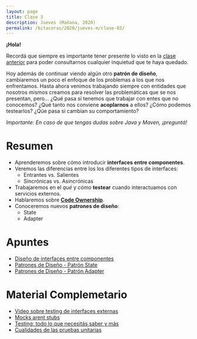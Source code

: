```yaml
---
layout: page
title: Clase 3
description: Jueves (Mañana, 2020)
permalink: /bitacoras/2020/jueves-m/clase-03/
---
```


**¡Hola!**

Recordá que siempre es importante tener presente lo visto en la [clase anterior]({{site.baseurl}}/bitacora/jueves-m/clase-02) para poder consultarnos cualquier inquietud que te haya quedado.

Hoy además de continuar viendo algún otro __patrón de diseño__, cambiaremos un poco el enfoque de los problemas a los que nos enfrentamos. Hasta ahora venimos trabajando siempre con entidades que nosotros mismos creamos para resolver las problemáticas que se nos presentan, pero... ¿Qué pasa si tenemos que trabajar con entes que no conocemos? ¿Qué tanto nos conviene __acoplarnos__ a ellos? ¿Cómo podemos testearlos? ¿Qúe pasa si cambian su comportamiento?

_Importante: En caso de que tengas dudas sobre Java y Maven, ¡preguntá!_

# Resumen

- Aprenderemos sobre cómo introducir __interfaces entre componentes__.
- Veremos las diferencias entre los los diferentes tipos de interfaces: 
	- Entrantes vs. Salientes
	- Sincrónicas vs. Asincrónicas
- Trabajaremos en el _qué_ y _cómo_ __testear__ cuando interactuamos con servicios externos.
- Hablaremos sobre [__Code Ownership__](https://martinfowler.com/bliki/CodeOwnership.html).
- Conoceremos nuevos __patrones de diseño__:
	- State
	- Adapter

# Apuntes

- [Diseño de interfaces entre componentes](https://docs.google.com/document/d/1LurA-bCEHhCsIPFiFg1rqfIdfe5SdS4wBePfG45nDqg/edit#)
- [Patrones de Diseño - Patrón State](https://github.com/dieforfree/edsebooks/blob/master/ebooks/Design%20Patterns%2C%20Elements%20of%20Reusable%20Object-Oriented%20Software.pdf)
- [Patrones de Diseño - Patrón Adapter](https://github.com/dieforfree/edsebooks/blob/master/ebooks/Design%20Patterns%2C%20Elements%20of%20Reusable%20Object-Oriented%20Software.pdf)

# Material Complemetario

- [Video sobre testing de interfaces externas](https://www.youtube.com/watch?v=-p7_NUDLRB0&index=1&list=PLTpxfh7PF3OpJSMNNPaYxLJii3Xm7PPA_)
- [Mocks arent stubs](https://martinfowler.com/articles/mocksArentStubs.html)
- [Testing: todo lo que necesitás saber y más](https://docs.google.com/document/d/11mVR-4wEZhlQMDEqrfQeYLypEsrSqXv98dr78SA0Oq4)
- [Cualidades de las pruebas unitarias](https://docs.google.com/document/d/11mVR-4wEZhlQMDEqrfQeYLypEsrSqXv98dr78SA0Oq4)